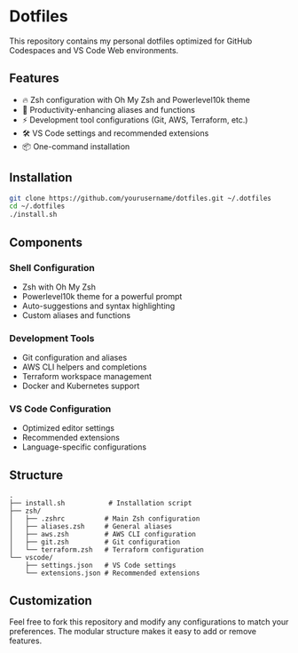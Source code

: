 # Dotfiles

This repository contains my personal dotfiles optimized for GitHub Codespaces and VS Code Web environments.

## Features

- 🔥 Zsh configuration with Oh My Zsh and Powerlevel10k theme
- 🚀 Productivity-enhancing aliases and functions
- ⚡ Development tool configurations (Git, AWS, Terraform, etc.)
- 🛠️ VS Code settings and recommended extensions
- 📦 One-command installation

## Installation

```bash
git clone https://github.com/yourusername/dotfiles.git ~/.dotfiles
cd ~/.dotfiles
./install.sh
```

## Components

### Shell Configuration
- Zsh with Oh My Zsh
- Powerlevel10k theme for a powerful prompt
- Auto-suggestions and syntax highlighting
- Custom aliases and functions

### Development Tools
- Git configuration and aliases
- AWS CLI helpers and completions
- Terraform workspace management
- Docker and Kubernetes support

### VS Code Configuration
- Optimized editor settings
- Recommended extensions
- Language-specific configurations

## Structure

```
.
├── install.sh           # Installation script
├── zsh/
│   ├── .zshrc          # Main Zsh configuration
│   ├── aliases.zsh     # General aliases
│   ├── aws.zsh         # AWS CLI configuration
│   ├── git.zsh         # Git configuration
│   └── terraform.zsh   # Terraform configuration
└── vscode/
    ├── settings.json   # VS Code settings
    └── extensions.json # Recommended extensions
```

## Customization

Feel free to fork this repository and modify any configurations to match your preferences. The modular structure makes it easy to add or remove features.
